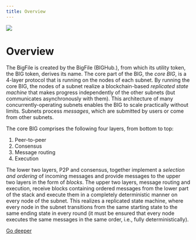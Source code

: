 ```yaml
---
title: Overview
---
```


![](/img/how-it-works/big-overview.jpg)

# Overview

The BigFile is created by the BigFile (BIGHub.), from which its utility token, the BIG token, derives its name. The core part of the BIG, the *core BIG*, is a 4-layer protocol that is running on the nodes of each subnet. By running the core BIG, the nodes of a subnet realize a blockchain-based *replicated state machine* that makes progress independently of the other subnets (but communicates asynchronously with them). This architecture of many concurrently-operating subnets enables the BIG to scale practically without limits. Subnets process *messages*, which are submitted by users or come from other subnets.

The core BIG comprises the following four layers, from bottom to top:
1. Peer-to-peer
2. Consensus
3. Message routing
4. Execution

The lower two layers, P2P and consensus, together implement a *selection and ordering* of incoming messages and provide messages to the upper two layers in the form of *blocks*. The upper two layers, message routing and execution, receive blocks containing ordered messages from the lower part of the stack and execute them in a completely deterministic manner on every node of the subnet. This realizes a replicated state machine, where every node in the subnet transitions from the same starting state to the same ending state in every round (it must be ensured that every node executes the same messages in the same order, i.e., fully deterministically).

[Go deeper](/how-it-works/core-big-overview/)
